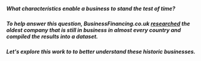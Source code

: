 ##### What characteristics enable a business to stand the test of time? 

##### To help answer this question, BusinessFinancing.co.uk [researched](https://businessfinancing.co.uk/the-oldest-company-in-almost-every-country/) the oldest company that is still in business in almost every country and compiled the results into a dataset. 

##### Let's explore this work to to better understand these historic businesses. 
